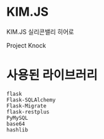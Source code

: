 # KIM.JS

KIM.JS
실리콘밸리 히어로

Project Knock



# 사용된 라이브러리
```
flask
Flask-SQLAlchemy
Flask-Migrate
flask-restplus
PyMySQL
base64
hashlib
```